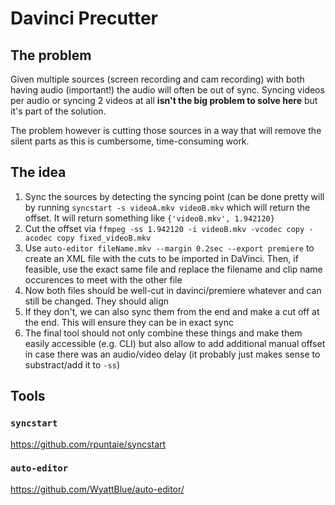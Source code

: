 # Davinci Precutter

## The problem

Given multiple sources (screen recording and cam recording) with both having audio (important!) the audio will often be out of sync.
Syncing videos per audio or syncing 2 videos at all **isn't the big problem to solve here** but it's part of the solution.

The problem however is cutting those sources in a way that will remove the silent parts as this is cumbersome, time-consuming work.

## The idea

1. Sync the sources by detecting the syncing point (can be done pretty will by running `syncstart -s videoA.mkv videoB.mkv` which will return the offset. It will return something like `{'videoB.mkv', 1.942120}`
1. Cut the offset via `ffmpeg -ss 1.942120 -i videoB.mkv -vcodec copy -acodec copy fixed_videoB.mkv`
1. Use `auto-editor fileName.mkv --margin 0.2sec --export premiere` to create an XML file with the cuts to be imported in DaVinci. Then, if feasible, use the exact same file and replace the filename and clip name occurences to meet with the other file
1. Now both files should be well-cut in davinci/premiere whatever and can still be changed. They should align
1. If they don't, we can also sync them from the end and make a cut off at the end. This will ensure they can be in exact sync
1. The final tool should not only combine these things and make them easily accessible (e.g. CLI) but also allow to add additional manual offset in case there was an audio/video delay (it probably just makes sense to substract/add it to `-ss`)



## Tools

### `syncstart`

https://github.com/rpuntaie/syncstart

### `auto-editor`

https://github.com/WyattBlue/auto-editor/
